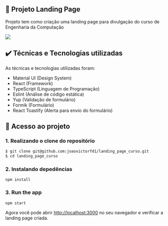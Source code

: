 ## 🔨 Projeto Landing Page

Projeto tem como criação uma landing page para divulgação do curso de Engenharia da Computação

![](img/amostra.gif)

## ✔️ Técnicas e Tecnologias utilizadas

As técnicas e tecnologias utilizadas foram:

- Material UI (Design System)
- React (Framework)
- TypeScript (Linguagem de Programação)
- Eslint (Análise de código estática)
- Yup (Validação de formulário)
- Formik (Formulário)
- React Toastify (Alerta para envio do formulário)

## 📁 Acesso ao projeto

### 1. Realizando o clone do repositório

```sh
$ git clone git@github.com:joaovictorfd1/landing_page_curso.git
$ cd landing_page_curso
```

### 2. Instalando depedências

`npm install` 

### 3. Run the app

`npm start`

Agora você pode abrir [http://localhost:3000](http://localhost:3000) no seu navegador e verificar a landing page criada.